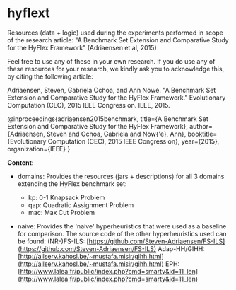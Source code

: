 # hyflext
Resources (data + logic) used during the experiments performed in scope of the research article: "A Benchmark Set Extension and Comparative Study for the HyFlex Framework" (Adriaensen et al, 2015)

Feel free to use any of these in your own research. 
If you do use any of these resources for your research, we kindly ask you to acknowledge this, by citing the following article:

Adriaensen, Steven, Gabriela Ochoa, and Ann Nowé. "A Benchmark Set Extension and Comparative Study for the HyFlex Framework." Evolutionary Computation (CEC), 2015 IEEE Congress on. IEEE, 2015.

@inproceedings{adriaensen2015benchmark,
  title={A Benchmark Set Extension and Comparative Study for the HyFlex Framework},
  author={Adriaensen, Steven and Ochoa, Gabriela and Now{\'e}, Ann},
  booktitle={Evolutionary Computation (CEC), 2015 IEEE Congress on},
  year={2015},
  organization={IEEE}
}

**Content**:
- domains: Provides the resources (jars + descriptions) for all 3 domains extending the HyFlex benchmark set:
  - kp: 0-1 Knapsack Problem
  - qap: Quadratic Assignment Problem
  - mac: Max Cut Problem
  
- naive: Provides the 'naive' hyperheuristics that were used as a baseline for comparison.
  The source code of the other hyperheuristics used can be found:
  (NR-)FS-ILS: [https://github.com/Steven-Adriaensen/FS-ILS](https://github.com/Steven-Adriaensen/FS-ILS)
  Adap-HH/GIHH:[http://allserv.kahosl.be/~mustafa.misir/gihh.html](http://allserv.kahosl.be/~mustafa.misir/gihh.html)
  EPH: [http://www.lalea.fr/public/index.php?cmd=smarty&id=11_len](http://www.lalea.fr/public/index.php?cmd=smarty&id=11_len)
  